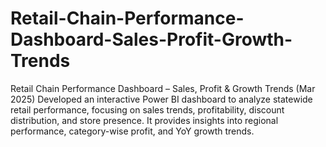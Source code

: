 # Retail-Chain-Performance-Dashboard-Sales-Profit-Growth-Trends
Retail Chain Performance Dashboard – Sales, Profit &amp; Growth Trends (Mar 2025) Developed an interactive Power BI dashboard to analyze statewide retail performance, focusing on sales trends, profitability, discount distribution, and store presence. It provides insights into regional performance, category-wise profit, and YoY growth trends.
